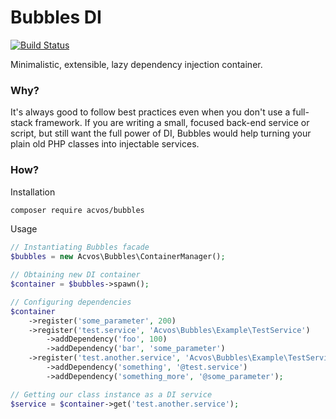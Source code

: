 # Bubbles DI
[![Build Status](https://travis-ci.org/acvos/bubbles-container.svg?branch=master)](https://travis-ci.org/acvos/bubbles-container)

Minimalistic, extensible, lazy dependency injection container.

### Why?
It's always good to follow best practices even when you don't use a full-stack framework. If you are writing a small, focused back-end service or script, but still want the full power of DI, Bubbles would help turning your plain old PHP classes into injectable services.

### How?
Installation
```bash
composer require acvos/bubbles
```
Usage
```php
// Instantiating Bubbles facade
$bubbles = new Acvos\Bubbles\ContainerManager();

// Obtaining new DI container
$container = $bubbles->spawn();

// Configuring dependencies
$container
    ->register('some_parameter', 200)
    ->register('test.service', 'Acvos\Bubbles\Example\TestService')
        ->addDependency('foo', 100)
        ->addDependency('bar', 'some_parameter')
    ->register('test.another.service', 'Acvos\Bubbles\Example\TestService')
        ->addDependency('something', '@test.service')
        ->addDependency('something_more', '@some_parameter');

// Getting our class instance as a DI service
$service = $container->get('test.another.service');
```
